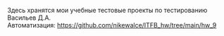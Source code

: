 Здесь хранятся мои учебные тестовые проекты по тестированию  
Васильев Д.А.  
Автоматизация: https://github.com/nikewalce/ITFB_hw/tree/main/hw_9  
